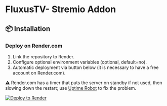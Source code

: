 # FluxusTV- Stremio Addon

## 📦 Installation

### Deploy on Render.com
1. Link the repository to Render.
2. Configure optional environment variables (optional, default=no).
3. Automatic deployment via button below (it is necessary to have a free account on Render.com).

⚠️ Render.com has a timer that puts the server on standby if not used, then slowing down the restart; use [Uptime Robot](https://uptimerobot.com/) to fix the problem.

[![Deploy to Render](https://render.com/images/deploy-to-render-button.svg)](https://render.com/deploy?repo=https://github.com/kadeschs/FluxusTV)
